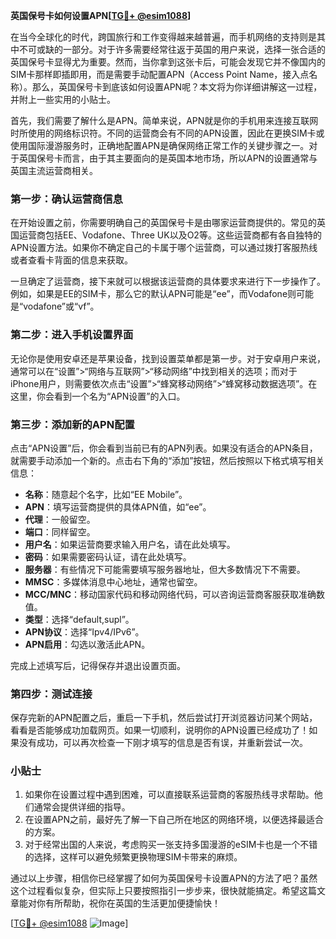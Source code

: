 **英国保号卡如何设置APN[[TG💪+ @esim1088](https://t.me/s/esim1088)]**

在当今全球化的时代，跨国旅行和工作变得越来越普遍，而手机网络的支持则是其中不可或缺的一部分。对于许多需要经常往返于英国的用户来说，选择一张合适的英国保号卡显得尤为重要。然而，当你拿到这张卡后，可能会发现它并不像国内的SIM卡那样即插即用，而是需要手动配置APN（Access Point Name，接入点名称）。那么，英国保号卡到底该如何设置APN呢？本文将为你详细讲解这一过程，并附上一些实用的小贴士。

首先，我们需要了解什么是APN。简单来说，APN就是你的手机用来连接互联网时所使用的网络标识符。不同的运营商会有不同的APN设置，因此在更换SIM卡或使用国际漫游服务时，正确地配置APN是确保网络正常工作的关键步骤之一。对于英国保号卡而言，由于其主要面向的是英国本地市场，所以APN的设置通常与英国主流运营商相关。

### 第一步：确认运营商信息

在开始设置之前，你需要明确自己的英国保号卡是由哪家运营商提供的。常见的英国运营商包括EE、Vodafone、Three UK以及O2等。这些运营商都有各自独特的APN设置方法。如果你不确定自己的卡属于哪个运营商，可以通过拨打客服热线或者查看卡背面的信息来获取。

一旦确定了运营商，接下来就可以根据该运营商的具体要求来进行下一步操作了。例如，如果是EE的SIM卡，那么它的默认APN可能是“ee”，而Vodafone则可能是“vodafone”或“vf”。

### 第二步：进入手机设置界面

无论你是使用安卓还是苹果设备，找到设置菜单都是第一步。对于安卓用户来说，通常可以在“设置”>“网络与互联网”>“移动网络”中找到相关的选项；而对于iPhone用户，则需要依次点击“设置”>“蜂窝移动网络”>“蜂窝移动数据选项”。在这里，你会看到一个名为“APN设置”的入口。

### 第三步：添加新的APN配置

点击“APN设置”后，你会看到当前已有的APN列表。如果没有适合的APN条目，就需要手动添加一个新的。点击右下角的“添加”按钮，然后按照以下格式填写相关信息：

- **名称**：随意起个名字，比如“EE Mobile”。
- **APN**：填写运营商提供的具体APN值，如“ee”。
- **代理**：一般留空。
- **端口**：同样留空。
- **用户名**：如果运营商要求输入用户名，请在此处填写。
- **密码**：如果需要密码认证，请在此处填写。
- **服务器**：有些情况下可能需要填写服务器地址，但大多数情况下不需要。
- **MMSC**：多媒体消息中心地址，通常也留空。
- **MCC/MNC**：移动国家代码和移动网络代码，可以咨询运营商客服获取准确数值。
- **类型**：选择“default,supl”。
- **APN协议**：选择“Ipv4/IPv6”。
- **APN启用**：勾选以激活此APN。

完成上述填写后，记得保存并退出设置页面。

### 第四步：测试连接

保存完新的APN配置之后，重启一下手机，然后尝试打开浏览器访问某个网站，看看是否能够成功加载网页。如果一切顺利，说明你的APN设置已经成功了！如果没有成功，可以再次检查一下刚才填写的信息是否有误，并重新尝试一次。

### 小贴士

1. 如果你在设置过程中遇到困难，可以直接联系运营商的客服热线寻求帮助。他们通常会提供详细的指导。
2. 在设置APN之前，最好先了解一下自己所在地区的网络环境，以便选择最适合的方案。
3. 对于经常出国的人来说，考虑购买一张支持多国漫游的eSIM卡也是一个不错的选择，这样可以避免频繁更换物理SIM卡带来的麻烦。

通过以上步骤，相信你已经掌握了如何为英国保号卡设置APN的方法了吧？虽然这个过程看似复杂，但实际上只要按照指引一步步来，很快就能搞定。希望这篇文章能对你有所帮助，祝你在英国的生活更加便捷愉快！

[[TG💪+ @esim1088](https://t.me/s/esim1088) ![Image](https://i.postimg.cc/4NQfJmqS/Snipaste-2025-05-13-00-14-12.png)]